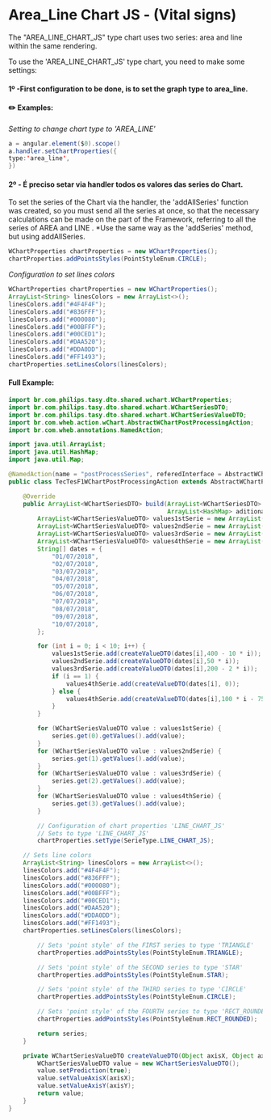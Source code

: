 # Area_Line Chart JS - (Vital signs) <br>
The "AREA_LINE_CHART_JS" type chart uses two series: area and line within the same rendering.</br>

To use the 'AREA_LINE_CHART_JS' type chart, you need to make some settings:</br>

#### 1º -First configuration to be done, is to set the graph type to area_line.

#### :pencil2: Examples: <br>

_Setting to change chart type to 'AREA_LINE'_<br>
```java
a = angular.element($0).scope()
a.handler.setChartProperties({
type:'area_line',
})
```
#### 2º - É preciso setar via handler todos os valores das series do Chart. <br>
To set the series of the Chart via the handler, the 'addAllSeries' function was created, so you must send all the series at once, so that the necessary calculations can be made on the part of the Framework, referring to all the series of AREA and LINE . *Use the same way as the 'addSeries' method, but using addAllSeries.

```java
WChartProperties chartProperties = new WChartProperties();
chartProperties.addPointsStyles(PointStyleEnum.CIRCLE);
```
_Configuration to set lines colors_<br>

```java
WChartProperties chartProperties = new WChartProperties();
ArrayList<String> linesColors = new ArrayList<>();
linesColors.add("#4F4F4F");
linesColors.add("#836FFF");
linesColors.add("#000080");
linesColors.add("#00BFFF");
linesColors.add("#00CED1");
linesColors.add("#DAA520");
linesColors.add("#DDA0DD");
linesColors.add("#FF1493");
chartProperties.setLinesColors(linesColors);
```

#### Full Example:
```java
import br.com.philips.tasy.dto.shared.wchart.WChartProperties;
import br.com.philips.tasy.dto.shared.wchart.WChartSeriesDTO;
import br.com.philips.tasy.dto.shared.wchart.WChartSeriesValueDTO;
import br.com.wheb.action.wChart.AbstractWChartPostProcessingAction;
import br.com.wheb.annotations.NamedAction;

import java.util.ArrayList;
import java.util.HashMap;
import java.util.Map;

@NamedAction(name = "postProcessSeries", referedInterface = AbstractWChartPostProcessingAction.class)
public class TecTesF1WChartPostProcessingAction extends AbstractWChartPostProcessingAction {

    @Override
    public ArrayList<WChartSeriesDTO> build(ArrayList<WChartSeriesDTO> series, Integer dictionaryCode, Map<String, Object> params,
                                            ArrayList<HashMap> aditionalSeries, Map<String, Object> filterValues, WChartProperties chartProperties) {
        ArrayList<WChartSeriesValueDTO> values1stSerie = new ArrayList();
        ArrayList<WChartSeriesValueDTO> values2ndSerie = new ArrayList();
        ArrayList<WChartSeriesValueDTO> values3rdSerie = new ArrayList();
        ArrayList<WChartSeriesValueDTO> values4thSerie = new ArrayList();
        String[] dates = {
            "01/07/2018",
            "02/07/2018",
            "03/07/2018",
            "04/07/2018",
            "05/07/2018",
            "06/07/2018",
            "07/07/2018",
            "08/07/2018",
            "09/07/2018",
            "10/07/2018",
        };

        for (int i = 0; i < 10; i++) {
            values1stSerie.add(createValueDTO(dates[i],400 - 10 * i));
            values2ndSerie.add(createValueDTO(dates[i],50 * i));
            values3rdSerie.add(createValueDTO(dates[i],200 - 2 * i));
            if (i == 1) {
                values4thSerie.add(createValueDTO(dates[i], 0));
            } else {
                values4thSerie.add(createValueDTO(dates[i],100 * i - 75));
            }
        }

        for (WChartSeriesValueDTO value : values1stSerie) {
            series.get(0).getValues().add(value);
        }
        for (WChartSeriesValueDTO value : values2ndSerie) {
            series.get(1).getValues().add(value);
        }
        for (WChartSeriesValueDTO value : values3rdSerie) {
            series.get(2).getValues().add(value);
        }
        for (WChartSeriesValueDTO value : values4thSerie) {
            series.get(3).getValues().add(value);
        }

        // Configuration of chart properties 'LINE_CHART_JS'
        // Sets to type 'LINE_CHART_JS'
        chartProperties.setType(SerieType.LINE_CHART_JS);

	// Sets line colors
	ArrayList<String> linesColors = new ArrayList<>();
	linesColors.add("#4F4F4F");
	linesColors.add("#836FFF");
	linesColors.add("#000080");
	linesColors.add("#00BFFF");
	linesColors.add("#00CED1");
	linesColors.add("#DAA520");
	linesColors.add("#DDA0DD");
	linesColors.add("#FF1493");
	chartProperties.setLinesColors(linesColors);

        // Sets 'point style' of the FIRST series to type 'TRIANGLE'
        chartProperties.addPointsStyles(PointStyleEnum.TRIANGLE);

        // Sets 'point style' of the SECOND series to type 'STAR'
        chartProperties.addPointsStyles(PointStyleEnum.STAR);

        // Sets 'point style' of the THIRD series to type 'CIRCLE'
        chartProperties.addPointsStyles(PointStyleEnum.CIRCLE);

        // Sets 'point style' of the FOURTH series to type 'RECT_ROUNDED'
        chartProperties.addPointsStyles(PointStyleEnum.RECT_ROUNDED);

        return series;
    }

    private WChartSeriesValueDTO createValueDTO(Object axisX, Object axisY) {
        WChartSeriesValueDTO value = new WChartSeriesValueDTO();
        value.setPrediction(true);
        value.setValueAxisX(axisX);
        value.setValueAxisY(axisY);
        return value;
    }
}
```
